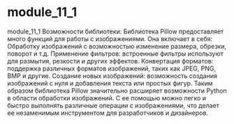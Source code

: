 # module_11_1
module_11_1
Возможности библиотеки:
Библиотека Pillow предоставляет много функций для работы с изображениями.
Она включает в себя:
Обработку изображений с возможностью изменение размера, обрезки, поворот и т.д.
Применение фильтров: встроенные фильтры используют для размытия, резкости и других эффектов.
Конвертация форматов: поддержка различных форматов изображений, таких как JPEG, PNG, BMP и другие.
Создание новых изображений: возможность создания изображений с нуля и добавления текста или простых фигур.
Таким образом библиотека Pillow значительно расширяет возможности Python в области обработки изображений. 
С ее помощью можно легко и быстро выполнять различные операции с изображениями, что делает ее незаменимым инструментом для разработчиков и дизайнеров.

